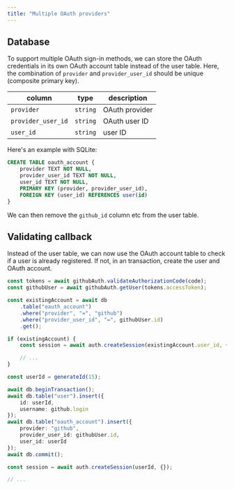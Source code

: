 ```yaml
---
title: "Multiple OAuth providers"
---
```


## Database

To support multiple OAuth sign-in methods, we can store the OAuth credentials in its own OAuth account table instead of the user table. Here, the combination of `provider` and `provider_user_id` should be unique (composite primary key).

| column             | type     | description    |
| ------------------ | -------- | -------------- |
| `provider`         | `string` | OAuth provider |
| `provider_user_id` | `string` | OAuth user ID  |
| `user_id`          | `string` | user ID        |

Here's an example with SQLite:

```sql
CREATE TABLE oauth_account {
    provider TEXT NOT NULL,
    provider_user_id TEXT NOT NULL,
    user_id TEXT NOT NULL,
    PRIMARY KEY (provider, provider_user_id),
    FOREIGN KEY (user_id) REFERENCES user(id)
}
```

We can then remove the `github_id` column etc from the user table.

## Validating callback

Instead of the user table, we can now use the OAuth account table to check if a user is already registered. If not, in an transaction, create the user and OAuth account.

```ts
const tokens = await githubAuth.validateAuthorizationCode(code);
const githubUser = await githubAuth.getUser(tokens.accessToken);

const existingAccount = await db
	.table("oauth_account")
	.where("provider", "=", "github")
	.where("provider_user_id", "=", githubUser.id)
	.get();

if (existingAccount) {
	const session = await auth.createSession(existingAccount.user_id, {});

    // ...
}

const userId = generateId(15);

await db.beginTransaction();
await db.table("user").insert({
	id: userId,
	username: github.login
});
await db.table("oauth_account").insert({
	provider: "github",
	provider_user_id: githubUser.id,
	user_id: userId
});
await db.commit();

const session = await auth.createSession(userId, {});

// ...
```
